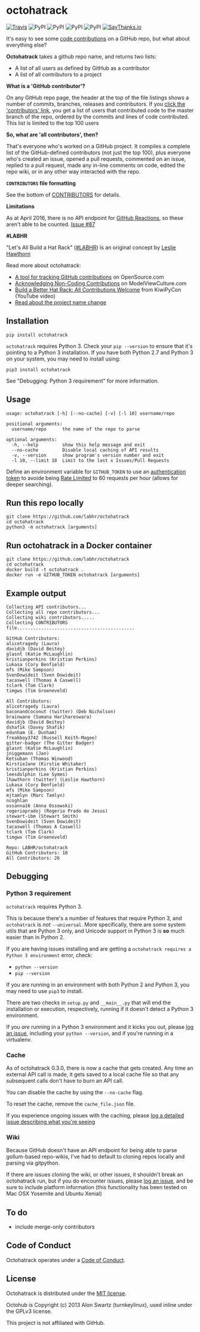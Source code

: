 # octohatrack

[![Travis](https://img.shields.io/travis/LABHR/octohatrack.svg)](https://travis-ci.org/LABHR/octohatrack)
![PyPI](https://img.shields.io/pypi/v/octohatrack.svg)
![PyPI](https://img.shields.io/pypi/pyversions/octohatrack.svg)
![PyPI](https://img.shields.io/pypi/l/octohatrack.svg)
![PyPI](https://img.shields.io/pypi/implementation/octohatrack.svg)
[![SayThanks.io](https://img.shields.io/badge/saythanks.io-%E2%98%BC-1EAEDB.svg)](https://saythanks.io/to/glasnt)

It's easy to see some [code contributions](https://help.github.com/articles/why-are-my-contributions-not-showing-up-on-my-profile/)
on a GitHub repo, but what about everything else?

**Octohatrack** takes a github repo name, and returns two lists: 

  - A list of all users as defined by GitHub as a contributor
  - A list of all contributors to a project 

**What is a 'GitHub contributor'?**

On any GitHub repo page, the header at the top of the file listings shows a number of commits, branches, releases and contributors. If you [click the 'contributors' link](https://github.com/LABHR/octohatrack/graphs/contributors), you get a list of users that contributed code to the master branch of the repo, ordered by the commits and lines of code contributed. This list is limited to the top 100 users

**So, what are 'all contributors', then?**

That's everyone who's worked on a GitHub project. It compiles a complete list of the GitHub-defined contributors (not just the top 100), plus everyone who's created an issue, opened a pull requests, commented on an issue, replied to a pull request, made any in-line comments on code, edited the repo wiki, or in any other way interacted with the repo. 

**`CONTRIBUTORS` file formatting**

See the bottom of [CONTRIBUTORS](https://github.com/LABHR/octohatrack/blob/master/CONTRIBUTORS) for details. 

**Limitations**

As at April 2016, there is no API endpoint for [GitHub Reactions](https://github.com/blog/2119-add-reactions-to-pull-requests-issues-and-comments), so these aren't able to be counted. [Issue #87](https://github.com/LABHR/octohatrack/issues/87)
 

**#LABHR**

"Let's All Build a Hat Rack" ([\#LABHR](https://twitter.com/search?q=%23LABHR&src=typd)) is an
original concept by [Leslie Hawthorn](http://hawthornlandings.org/2015/02/13/a-place-to-hang-your-hat/)

Read more about octohatrack:

-   [A tool for tracking GitHub contributions](https://opensource.com/life/15/10/octohatrack-github-non-code-contribution-tracker) on OpenSource.com
-   [Acknowledging Non-Coding Contributions](https://modelviewculture.com/pieces/acknowledging-non-coding-contributions) on ModelViewCulture.com
-   [Build a Better Hat Rack: All Contributions Welcome](https://www.youtube.com/watch?v=wQxFKxbWcFM) from KiwiPyCon (YouTube video)
-   [Read about the project name change](http://glasnt.com/blog/2015/11/21/goodbye-octohat.html)

## Installation

```
pip install octohatrack
```

`octohatrack` requires Python 3. Check your `pip --version` to ensure that it's pointing to a Python 3 installation. If you have both Python 2.7 and Python 3 on your system, you may need to install using: 

```
pip3 install octohatrack
```

See "Debugging: Python 3 requirement" for more information.

## Usage

```
usage: octohatrack [-h] [--no-cache] [-v] [-l 10] username/repo

positional arguments:
  username/repo      the name of the repo to parse

optional arguments:
  -h, --help         show this help message and exit
  --no-cache         Disable local caching of API results
  -v, --version      show program's version number and exit
  -l 10, --limit 10  Limit to the last x Issues/Pull Requests
```

Define an environment variable for `GITHUB_TOKEN` to use an [authentication token](https://help.github.com/articles/creating-an-access-token-for-command-line-use/) to avoide being [Rate Limited](https://developer.github.com/v3/#rate-limiting)
to 60 requests per hour (allows for deeper searching).


## Run this repo locally

```
git clone https://github.com/labhr/octohatrack
cd octohatrack
python3 -m octohatrack [arguments]
```

## Run octohatrack in a Docker container

```
git clone https://github.com/labhr/octohatrack
cd octohatrack
docker build -t octohatrack .
docker run -e GITHUB_TOKEN octohatrack [arguments]
```

## Example output

```
Collecting API contributors...
Collecting all repo contributors...
Collecting wiki contributors.....
Collecting CONTRIBUTORS file............................................

GitHub Contributors:
alicetragedy (Laura)
davidjb (David Beitey)
glasnt (Katie McLaughlin)
kristianperkins (Kristian Perkins)
Lukasa (Cory Benfield)
mfs (Mike Sampson)
SvenDowideit (Sven Dowideit)
tacaswell (Thomas A Caswell)
tclark (Tom Clark)
timgws (Tim Groeneveld)

All Contributors:
alicetragedy (Laura)
baconandcoconut (twitter) (Deb Nicholson)
brainwane (Sumana Harihareswara)
davidjb (David Beitey)
dshafik (Davey Shafik)
edunham (E. Dunham)
freakboy3742 (Russell Keith-Magee)
gitter-badger (The Gitter Badger)
glasnt (Katie McLaughlin)
jniggemann (Jan)
Ketsuban (Thomas Winwood)
KirstieJane (Kirstie Whitaker)
kristianperkins (Kristian Perkins)
leesdolphin (Lee Symes)
lhawthorn (twitter) (Leslie Hawthorn)
Lukasa (Cory Benfield)
mfs (Mike Sampson)
mjtamlyn (Marc Tamlyn)
ncoghlan
ossanna16 (Anna Ossowski)
rogeriopradoj (Rogerio Prado de Jesus)
stewart-ibm (Stewart Smith)
SvenDowideit (Sven Dowideit)
tacaswell (Thomas A Caswell)
tclark (Tom Clark)
timgws (Tim Groeneveld)

Repo: LABHR/octohatrack
GitHub Contributors: 10
All Contributors: 26
```


## Debugging

### Python 3 requirement

`octohatrack` requires Python 3.

This is because there's a number of features that require Python 3, and `octohatrack` is *not* `--universal`. More specifically, there are some system utils that are Python 3 only, and Unicode support in Python 3 is **so** much easier than in Python 2.

If you are having issues installing and are getting a `octohatrack requires a Python 3 environment` error, check: 
 - `python --version`
 - `pip --version`

If you are running in an environment with both Python 2 and Python 3, you may need to use `pip3` to install. 

There are two checks in `setup.py` and `__main__.py` that will end the installation or execution, respectively, running if it doesn't detect a Python 3 environment. 


If you *are* running in a Python 3 environment and it kicks you out, please [log an issue](https://github.com/LABHR/octohatrack/issues/new), including your `python --version`, and if you're running in a virtualenv. 

### Cache

As of octohatrack 0.3.0, there is now a cache that gets created. 
Any time an external API call is made, it gets saved to a local
cache file so that any subsequent calls don't have to burn an API call.

You can disable the cache by using the `--no-cache` flag. 

To reset the cache, remove the `cache_file.json` file.

If you experience ongoing issues with the caching,
please [log a detailed issue describing what you're seeing](https://github.com/LABHR/octohatrack/issues/new)

### Wiki

Because GitHub doesn't have an API endpoint for being able to parse gollum-based repo-wikis, I've had to default to cloning repos locally and parsing via gitpython. 

If there are issues cloning the wiki, or other issues, it shouldn't break an octohatrack run, but if you do encounter issues, please [log an issue](https://github.com/LABHR/octohatrack/issues/new), and be sure to include platform information (this functionality has been tested on Mac OSX Yosemite and Ubuntu Xenial)


## To do

-   include merge-only contributors

## Code of Conduct

Octohatrack operates under a [Code of
Conduct](https://github.com/labhr/octohatrack/blob/master/code-of-conduct.md).

## License

Octohatrack is distributed under the [MIT license](https://github.com/labhr/octohatrack/blob/master/LICENSE).

Octohub is Copyright (c) 2013 Alon Swartz (turnkeylinux), used inline under the GPLv3 license.

This project is not affiliated with GitHub.
